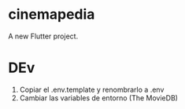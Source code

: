 # cinemapedia

A new Flutter project.



# DEv

1. Copiar el .env.template y renombrarlo a .env
2. Cambiar las variables de entorno (The MovieDB)
